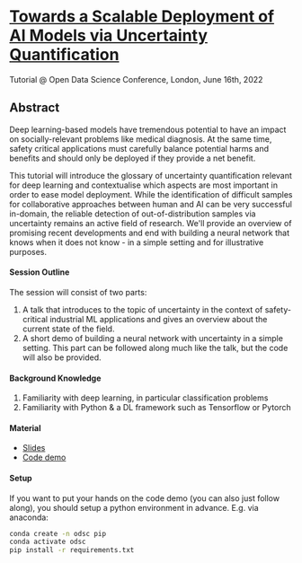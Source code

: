 # [Towards a Scalable Deployment of AI Models via Uncertainty Quantification](https://odsc.com/speakers/towards-a-scalable-deployment-of-ai-models-via-uncertainty-quantification/)
Tutorial @ Open Data Science Conference, London, June 16th, 2022

## Abstract

Deep learning-based models have tremendous potential to have an impact on socially-relevant problems like medical diagnosis. At the same time, safety critical applications must carefully balance potential harms and benefits and should only be deployed if they provide a net benefit.

This tutorial will introduce the glossary of uncertainty quantification relevant for deep learning and contextualise which aspects are most important in order to ease model deployment. While the identification of difficult samples for collaborative approaches between human and AI can be very successful in-domain, the reliable detection of out-of-distribution samples via uncertainty remains an active field of research. We'll provide an overview of promising recent developments and end with building a neural network that knows when it does not know - in a simple setting and for illustrative purposes.

#### Session Outline

The session will consist of two parts:
1. A talk that introduces to the topic of uncertainty in the context of safety-critical industrial ML applications and gives an overview about the current state of the field.
2. A short demo of building a neural network with uncertainty in a simple setting. This part can be followed along much like the talk, but the code will also be provided.

#### Background Knowledge
1. Familiarity with deep learning, in particular classification problems
2. Familiarity with Python & a DL framework such as Tensorflow or Pytorch

#### Material
* [Slides](https://docs.google.com/presentation/d/18yQwiwAjOKklrpicwiKe-2K0WiGjFhKHrk-TJbuxiys/edit?usp=sharing)
* [Code demo](https://github.com/chleibig/uncertainty-odsc/blob/master/odsc_demo.ipynb)

#### Setup
If you want to put your hands on the code demo (you can also just follow along), you should setup 
a python environment in advance. E.g. via anaconda:
```bash
conda create -n odsc pip
conda activate odsc
pip install -r requirements.txt
```

